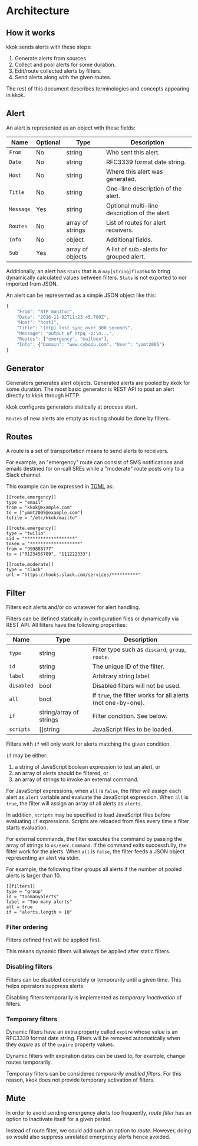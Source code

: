 Architecture
============

How it works
------------

kkok sends alerts with these steps:

1. Generate alerts from sources.
2. Collect and pool alerts for some duration.
3. Edit/route collected alerts by filters.
4. Send alerts along with the given routes.

The rest of this document describes terminologies and concepts
appearing in kkok.

Alert
-----

An alert is represented as an object with these fields:

| Name | Optional | Type | Description |
| ---- | -------- | ---- | ----------- |
| `From` | No | string | Who sent this alert. |
| `Date` | No | string | RFC3339 format date string. |
| `Host` | No | string | Where this alert was generated. |
| `Title` | No | string | One-line description of the alert. |
| `Message` | Yes | string | Optional multi-line description of the alert. |
| `Routes` | No | array of strings | List of routes for alert receivers. |
| `Info` | No | object | Additional fields. |
| `Sub` | Yes | array of objects | A list of sub-alerts for grouped alert. |

Additionally, an alert has `Stats` that is a `map[string]float64`
to bring dynamically calculated values between filters.  `Stats`
is not exported to nor imported from JSON.

An alert can be represented as a simple JSON object like this:

```javascript
{
    "From": "NTP monitor",
    "Date": "2016-11-02T11:23:45.789Z",
    "Host": "host1",
    "Title": "[ntp] lost sync over 300 seconds",
    "Message": "output of ntpq -p:\n...",
    "Routes": ["emergency", "mailbox"],
    "Info": {"Domain": "www.cybozu.com", "User": "ymmt2005"}
}
```

Generator
---------

Generators generates alert objects.  Generated alerts are pooled
by kkok for some duration.  The most basic generator is REST API
to post an alert directly to kkok through HTTP.

kkok configures generators statically at process start.

`Routes` of new alerts are empty as routing should be done by filters.

Routes
------

A route is a set of transportation means to send alerts to receivers.

For example, an "emergency" route can consist of SMS notifications
and emails destined for on-call SREs while a "moderate" route posts
only to a Slack channel.

This example can be expressed in [TOML][] as:

```
[[route.emergency]]
type = "email"
from = "kkok@example.com"
to = ["ymmt2005@example.com"]
tofile = "/etc/kkok/mailto"

[[route.emergency]]
type = "twilio"
sid = "*******************"
token = "*******************"
from = "999888777"
to = ["0123456789", "111222333"]

[[route.moderate]]
type = "slack"
url = "https://hooks.slack.com/services/**********"
```

Filter
------

Filters edit alerts and/or do whatever for alert handling.

Filters can be defined statically in configuration files or dynamically
via REST API.  All filters have the following properties:

| Name       | Type | Description |
| ---------- | ---- | ----------- |
| `type`     | string | Filter type such as `discard`, `group`, `route`. |
| `id`       | string | The unique ID of the filter. |
| `label`    | string | Arbitrary string label. |
| `disabled` | bool | Disabled filters will not be used. |
| `all`      | bool | If `true`, the filter works for all alerts (not one-by-one). |
| `if`       | string/array of strings | Filter condition. See below. |
| `scripts`  | []string | JavaScript files to be loaded. |

Filters with `if` will only work for alerts matching the given condition.

`if` may be either:
1) a string of JavaScript boolean expression to test an alert, or
2) an array of alerts should be filtered, or
3) an array of strings to invoke an external command.

For JavaScript expressions, when `all` is `false`, the filter will
assign each alert as `alert` variable and evaluate the JavaScript
expression.  When `all` is `true`, the filter will assign an array of
all alerts as `alerts`.

In addition, `scripts` may be specified to load JavaScript files
before evaluating `if` expressions.  Scripts are reloaded from
files every time a filter starts evaluation.

For external commands, the filter executes the command by passing
the array of strings to `os/exec.Command`.  If the command exits
successfully, the filter work for the alerts.  When `all` is `false`,
the filter feeds a JSON object representing an alert via stdin.

For example, the following filter groups all alerts if the number of
pooled alerts is larger than 10.

```
[[filters]]
type = "group"
id = "toomanyalerts"
label = "Too many alerts"
all = true
if = "alerts.length > 10"
```

### Filter ordering

Filters defined first will be applied first.

This means dynamic filters will always be applied after static filters.

### Disabling filters

Filters can be disabled completely or temporarily until a given time.
This helps operators suppress alerts.

Disabling filters temporarily is implemented as _temporary inactivation_ of
filters.

### Temporary filters

Dynamic filters have an extra property called `expire` whose value
is an RFC3339 format date string.  Filters will be removed automatically
when they *expire* as of the `expire` property values.

Dynamic filters with expiration dates can be used to, for example,
change routes temporarily.

Temporary filters can be considered _temporarily enabled filters_.
For this reason, kkok does not provide temporary activation of filters.

Mute
----

In order to avoid sending emergency alerts too frequently, _route filter_
has an option to inactivate itself for a given period.

Instead of route filter, we could add such an option to _route_.
However, doing so would also suppress unrelated emergency alerts hence
avoided.

[TOML]: https://github.com/toml-lang/toml
